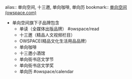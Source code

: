 alias:: 单向空间, 十三邀, 单向咖啡, 单向历
bookmark:: [单向空间 (owspace.com)](https://www.owspace.com/)
  - 单向空间旗下子品牌包含
    - 单读（全媒体出版品牌） #owspace/read
    - 十三邀（精品人文视频栏目）
    - OWSPACE(精品文化生活用品品牌）
    - 单向咖啡
    - 十三邀小酒馆
    - 单向街书店文学节
    - 单向街书店文学奖
    - 单向历 #owspace/calendar